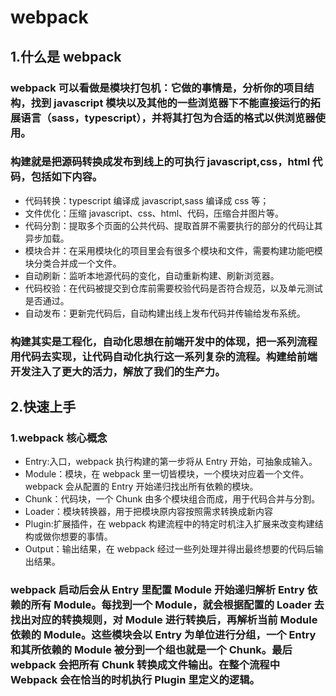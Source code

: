 # webpack

## 1.什么是 webpack

### webpack 可以看做是模块打包机：它做的事情是，分析你的项目结构，找到 javascript 模块以及其他的一些浏览器下不能直接运行的拓展语言（sass，typescript），并将其打包为合适的格式以供浏览器使用。

### 构建就是把源码转换成发布到线上的可执行 javascript,css，html 代码，包括如下内容。

* 代码转换：typescript 编译成 javascript,sass 编译成 css 等；
* 文件优化：压缩 javascript、css、html、代码，压缩合并图片等。
* 代码分割：提取多个页面的公共代码、提取首屏不需要执行的部分的代码让其异步加载。
* 模块合并：在采用模块化的项目里会有很多个模块和文件，需要构建功能吧模块分类合并成一个文件。
* 自动刷新：监听本地源代码的变化，自动重新构建、刷新浏览器。
* 代码校验：在代码被提交到仓库前需要校验代码是否符合规范，以及单元测试是否通过。
* 自动发布：更新完代码后，自动构建出线上发布代码并传输给发布系统。

### 构建其实是工程化，自动化思想在前端开发中的体现，把一系列流程用代码去实现，让代码自动化执行这一系列复杂的流程。构建给前端开发注入了更大的活力，解放了我们的生产力。

## 2.快速上手

### 1.webpack 核心概念

* Entry:入口，webpack 执行构建的第一步将从 Entry 开始，可抽象成输入。
* Module：模块，在 webpack 里一切皆模块，一个模块对应着一个文件。webpack 会从配置的 Entry 开始递归找出所有依赖的模块。
* Chunk：代码块，一个 Chunk 由多个模块组合而成，用于代码合并与分割。
* Loader：模块转换器，用于把模块原内容按照需求转换成新内容
* Plugin:扩展插件，在 webpack 构建流程中的特定时机注入扩展来改变构建结构或做你想要的事情。
* Output：输出结果，在 webpack 经过一些列处理并得出最终想要的代码后输出结果。

### webpack 启动后会从 Entry 里配置 Module 开始递归解析 Entry 依赖的所有 Module。每找到一个 Module，就会根据配置的 Loader 去找出对应的转换规则，对 Module 进行转换后，再解析当前 Module 依赖的 Module。这些模块会以 Entry 为单位进行分组，一个 Entry 和其所依赖的 Module 被分到一个组也就是一个 Chunk。最后 webpack 会把所有 Chunk 转换成文件输出。在整个流程中 Webpack 会在恰当的时机执行 Plugin 里定义的逻辑。
